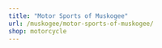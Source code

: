 ```yaml
---
title: "Motor Sports of Muskogee"
url: /muskogee/motor-sports-of-muskogee/
shop: motorcycle
---
```

